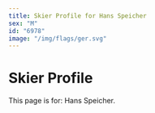 ```yaml
---
title: Skier Profile for Hans Speicher
sex: "M"
id: "6978"
image: "/img/flags/ger.svg" 
---
```


# Skier Profile

This page is for: Hans Speicher.
    